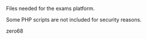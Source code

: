 Files needed for the exams platform.

Some PHP scripts are not included for security reasons.

zero68

